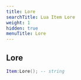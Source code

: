 ```yaml
---
title: Lore
searchTitle: Lua Item Lore
weight: 1
hidden: true
menuTitle: Lore
---
```

## Lore
```lua
Item:Lore(); -- string
```